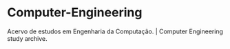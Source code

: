 # Computer-Engineering
Acervo de estudos em Engenharia da Computação. | Computer Engineering study archive.
